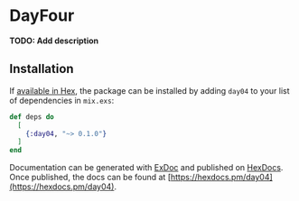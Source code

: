 # DayFour

**TODO: Add description**

## Installation

If [available in Hex](https://hex.pm/docs/publish), the package can be installed
by adding `day04` to your list of dependencies in `mix.exs`:

```elixir
def deps do
  [
    {:day04, "~> 0.1.0"}
  ]
end
```

Documentation can be generated with [ExDoc](https://github.com/elixir-lang/ex_doc)
and published on [HexDocs](https://hexdocs.pm). Once published, the docs can
be found at [https://hexdocs.pm/day04](https://hexdocs.pm/day04).

